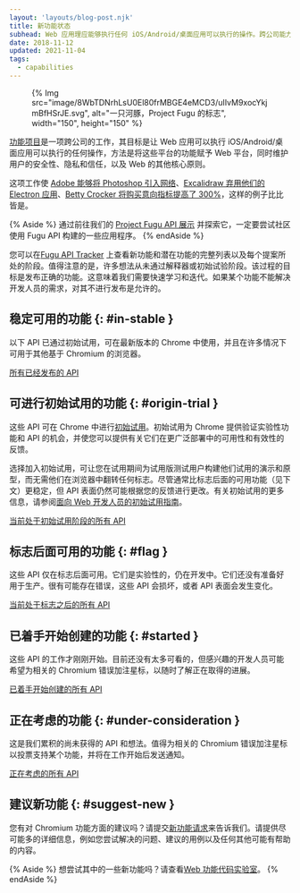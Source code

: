 ```yaml
---
layout: 'layouts/blog-post.njk'
title: 新功能状态
subhead: Web 应用理应能够执行任何 iOS/Android/桌面应用可以执行的操作。跨公司能力项目的成员希望让您能够在开放的 Web 上构建和交付以前从未实现过的应用。
date: 2018-11-12
updated: 2021-11-04
tags:
  - capabilities
---
```


<figure data-float="right"> {% Img src="image/8WbTDNrhLsU0El80frMBGE4eMCD3/uIIvM9xocYkjmBfHSrJE.svg", alt="一只河豚，Project Fugu 的标志", width="150", height="150" %}</figure>

[功能项目](https://developers.google.com/web/updates/capabilities)是一项跨公司的工作，其目标是让 Web 应用可以执行 iOS/Android/桌面应用可以执行的任何操作，方法是将这些平台的功能赋予 Web 平台，同时维护用户的安全性、隐私和信任，以及 Web 的其他核心原则。

这项工作使 [Adobe 能够将 Photoshop 引入网络](/ps-on-the-web/)、[Excalidraw 弃用他们的 Electron 应用](/deprecating-excalidraw-electron/)、[Betty Crocker 将购买意向指标提高了 300%](/betty-crocker/)，这样的例子比比皆是。

{% Aside %}
通过前往我们的 [Project Fugu API 展示](/blog/fugu-showcase/) 并探索它，一定要尝试社区使用 Fugu API 构建的一些应用程序。
{% endAside %}

您可以在[Fugu API Tracker](https://goo.gle/fugu-api-tracker) 上查看新功能和潜在功能的完整列表以及每个提案所处的阶段。值得注意的是，许多想法从未通过解释器或初始试验阶段。该过程的目标是发布正确的功能。这意味着我们需要快速学习和迭代。如果某个功能不能解决开发人员的需求，对其不进行发布是允许的。

## 稳定可用的功能 {: #in-stable }

以下 API 已通过初始试用，可在最新版本的 Chrome 中使用，并且在许多情况下可用于其他基于 Chromium 的浏览器。

<a class="material-button button-filled button-round display-inline-flex color-bg bg-primary gap-top-400" href="https://fugu-tracker.web.app/#shipped">所有已经发布的 API</a>

## 可进行初始试用的功能 {: #origin-trial }

这些 API 可在 Chrome 中进行[初始试用](https://developers.chrome.com/origintrials/#/trials/active)。初始试用为 Chrome 提供验证实验性功能和 API 的机会，并使您可以提供有关它们在更广泛部署中的可用性和有效性的反馈。

选择加入初始试用，可让您在试用期间为试用版测试用户构建他们试用的演示和原型，而无需他们在浏览器中翻转任何标志。尽管通常比标志后面的可用功能（见下文）更稳定，但 API 表面仍然可能根据您的反馈进行更改。有关初始试用的更多信息，请参阅[面向 Web 开发人员的初始试用指南](https://github.com/GoogleChrome/OriginTrials/blob/gh-pages/developer-guide.md)。

<a class="material-button button-filled button-round display-inline-flex color-bg bg-primary gap-top-400" href="https://fugu-tracker.web.app/#origin-trial">当前处于初始试用阶段的所有 API</a>

## 标志后面可用的功能 {: #flag }

这些 API 仅在标志后面可用。它们是实验性的，仍在开发中。它们还没有准备好用于生产。很有可能存在错误，这些 API 会损坏，或者 API 表面会发生变化。

<a class="material-button button-filled button-round display-inline-flex color-bg bg-primary gap-top-400" href="https://fugu-tracker.web.app/#developer-trial">当前处于标志之后的所有 API </a>

## 已着手开始创建的功能 {: #started }

这些 API 的工作才刚刚开始。目前还没有太多可看的，但感兴趣的开发人员可能希望为相关的 Chromium 错误加注星标，以随时了解正在取得的进展。

<a class="material-button button-filled button-round display-inline-flex color-bg bg-primary gap-top-400" href="https://fugu-tracker.web.app/#started">已着手开始创建的所有 API</a>

## 正在考虑的功能 {: #under-consideration }

这是我们累积的尚未获得的 API 和想法。值得为相关的 Chromium 错误加注星标以投票支持某个功能，并将在工作开始后发送通知。

<a class="material-button button-filled button-round display-inline-flex color-bg bg-primary gap-top-400" href="https://fugu-tracker.web.app/#under-consideration">正在考虑的所有 API</a>

## 建议新功能 {: #suggest-new }

您有对 Chromium 功能方面的建议吗？请提交[新功能请求](https://goo.gl/qWhHXU)来告诉我们。请提供尽可能多的详细信息，例如您尝试解决的问题、建议的用例以及任何其他可能有帮助的内容。

{% Aside %} 想尝试其中的一些新功能吗？请查看[Web 功能代码实验室](https://developers.google.com/codelabs/project-fugu#0)。 {% endAside %}
